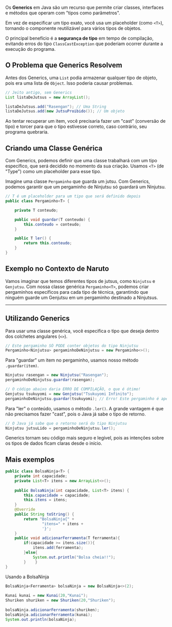 Os **Generics** em Java são um recurso que permite criar classes, interfaces e métodos que operam com "tipos como parâmetros". 

Em vez de especificar um tipo exato, você usa um placeholder (como `<T>`), tornando o componente reutilizável para vários tipos de objetos.

O principal benefício é a **segurança de tipo** em tempo de compilação, evitando erros do tipo `ClassCastException` que poderiam ocorrer durante a execução do programa.

## **O Problema que Generics Resolvem**

Antes dos Generics, uma `List` podia armazenar qualquer tipo de objeto, pois era uma lista de `Object`. Isso poderia causar problemas.

```Java
// Jeito antigo, sem Generics
List listaDeJutsus = new ArrayList();

listaDeJutsus.add("Rasengan"); // Uma String
listaDeJutsus.add(new JutsuProibido()); // Um objeto
```

Ao tentar recuperar um item, você precisaria fazer um "cast" (conversão de tipo) e torcer para que o tipo estivesse correto, caso contrário, seu programa quebraria.

## **Criando uma Classe Genérica**

Com Generics, podemos definir que uma classe trabalhará com um tipo específico, que será decidido no momento da sua criação. Usamos `<T>` (de "Type") como um placeholder para esse tipo.

Imagine uma classe `Pergaminho` que guarda um jutsu. Com Generics, podemos garantir que um pergaminho de Ninjutsu só guardará um Ninjutsu.

```Java
// T é um placeholder para um tipo que será definido depois
public class Pergaminho<T> {

    private T conteudo;

    public void guardar(T conteudo) {
        this.conteudo = conteudo;
    }

    public T ler() {
        return this.conteudo;
    }
}
```

## **Exemplo no Contexto de Naruto**

Vamos imaginar que temos diferentes tipos de jutsus, como `Ninjutsu` e `Genjutsu`. Com nossa classe genérica `Pergaminho<T>`, podemos criar pergaminhos específicos para cada tipo de técnica, garantindo que ninguém guarde um Genjutsu em um pergaminho destinado a Ninjutsus.

---

## **Utilizando Generics**

Para usar uma classe genérica, você especifica o tipo que deseja dentro dos colchetes angulares (`<>`).


```Java
// Este pergaminho SÓ PODE conter objetos do tipo Ninjutsu
Pergaminho<Ninjutsu> pergaminhoDeNinjutsu = new Pergaminho<>();
```

Para "guardar" um item no pergaminho, usamos nosso método `.guardar(item)`.


```Java
Ninjutsu rasengan = new Ninjutsu("Rasengan");
pergaminhoDeNinjutsu.guardar(rasengan);

// O código abaixo daria ERRO DE COMPILAÇÃO, o que é ótimo!
Genjutsu tsukuyomi = new Genjutsu("Tsukuyomi Infinito");
pergaminhoDeNinjutsu.guardar(tsukuyomi); // Erro! Este pergaminho é apenas para Ninjutsu.
```

Para "ler" o conteúdo, usamos o método `.ler()`. A grande vantagem é que não precisamos fazer "cast", pois o Java já sabe o tipo de retorno.

```Java
// O Java já sabe que o retorno será do tipo Ninjutsu
Ninjutsu jutsuLido = pergaminhoDeNinjutsu.ler();
```

Generics tornam seu código mais seguro e legível, pois as intenções sobre os tipos de dados ficam claras desde o início.


## Mais exemplos

```Java
public class BolsaNinja<T> {  
    private int capacidade;  
    private List<T> itens = new ArrayList<>();  
  
    public BolsaNinja(int capacidade, List<T> itens) {  
        this.capacidade = capacidade;  
        this.itens = itens;  
    }  
    @Override  
    public String toString() {  
        return "BolsaNinja{" +  
                "itens=" + itens +  
                '}';  
    }  
    public void adicionarFerramenta(T ferramenta){  
        if(capacidade >= itens.size()){  
            itens.add(ferramenta);  
        }else{  
            System.out.println("Bolsa cheia!!");  
        }    }  
}
```

Usando a BolsaNinja
```Java
BolsaNinja<Ferramenta> bolsaNinja = new BolsaNinja<>(2);  
  
Kunai kunai = new Kunai(20,"Kunai");  
Shuriken shuriken = new Shuriken(20,"Shuriken");  
  
bolsaNinja.adicionarFerramenta(shuriken);  
bolsaNinja.adicionarFerramenta(kunai);  
System.out.println(bolsaNinja);
```